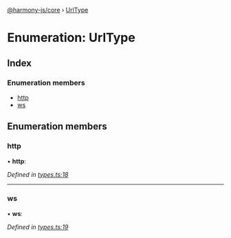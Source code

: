 [@harmony-js/core](../globals.md) › [UrlType](urltype.md)

# Enumeration: UrlType

## Index

### Enumeration members

* [http](urltype.md#http)
* [ws](urltype.md#ws)

## Enumeration members

###  http

• **http**:

*Defined in [types.ts:18](https://github.com/FireStack-Lab/Harmony-sdk-core/blob/a192dab/packages/harmony-core/src/types.ts#L18)*

___

###  ws

• **ws**:

*Defined in [types.ts:19](https://github.com/FireStack-Lab/Harmony-sdk-core/blob/a192dab/packages/harmony-core/src/types.ts#L19)*
